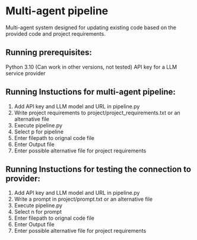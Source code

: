 # Multi-agent pipeline
Multi-agent system designed for updating existing code based on the provided code and project requirements.

## Running prerequisites:
Python 3.10 (Can work in other versions, not tested)
API key for a LLM service provider

## Running Instuctions for multi-agent pipeline:
1) Add API key and LLM model and URL in pipeline.py
2) Write project requirements to project/project_requirements.txt or an alternative file
3) Execute pipeline.py
4) Select p for pipeline
5) Enter filepath to orignal code file
6) Enter Output file
7) Enter possible alternative file for project requirements


## Running Instuctions for testing the connection to provider:
1) Add API key and LLM model and URL in pipeline.py
2) Write a prompt in project/prompt.txt or an alternative file
3) Execute pipeline.py
4) Select n for prompt
5) Enter filepath to orignal code file
6) Enter Output file
7) Enter possible alternative file for project requirements
